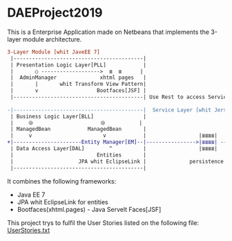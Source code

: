 # DAEProject2019

This is a Enterprise Application made on Netbeans that implements the 3-layer module architecture.

```diff
3-Layer Module [whit JaveEE 7]
 |------------------------------------------|
 | Presentation Logic Layer[PLL]            |
 |       ○ ------------------->  ≣  ≣      | 
 |  AdminManager              xhtml pages   |
 |       |       whit Transform View Pattern|   
 |       v                   Bootfaces[JSF] |
 |------------------------------------------| Use Rest to access Service Layer
 
-|------------------------------------------|  Service Layer [whit Jersey]
 | Business Logic Layer[BLL]                |
 |     ⦼                      ⦼           |
 | ManagedBean            ManagedBean       |                                                    ¸.···.¸
 |     v                       v            |                 |≣≣≣≣|                           |·.¸¸.·|
+|----------------------Entity Manager[EM]--|---------------->|≣≣≣≣| --------Connect BD------->|      |
 | Data Access Layer[DAL]        ^          |                 |≣≣≣≣|                           |¸.··.¸|
 |                           Entities       |                                                    `·...·´
 |                     JPA whit EclipseLink |              persistence.xml                    DAE[JAVA BD]
 |------------------------------------------|                                                       


```


It combines the following frameworks:
* Java EE 7
* JPA whit EclipseLink for entities
* Bootfaces(xhtml.pages) - Java Servelt Faces[JSF]

This project trys to fulfil the User Stories listed on the following file:
[UserStories.txt](https://github.com/Yvtq8K3n/DAEProject2019/blob/master/UserStories)
